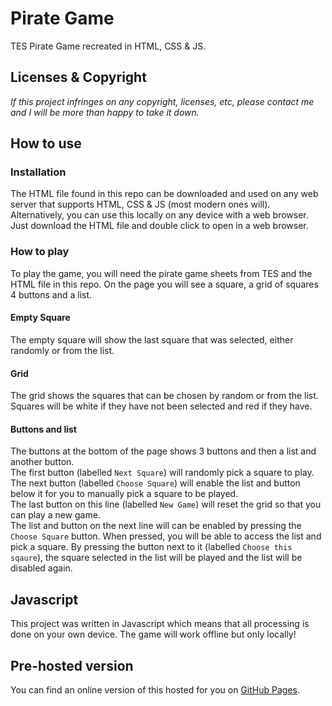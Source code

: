 # Pirate Game
TES Pirate Game recreated in HTML, CSS & JS.  
## Licenses & Copyright
*If this project infringes on any copyright, licenses, etc, please contact me and I will be more than happy to take it down.*  
## How to use
### Installation
The HTML file found in this repo can be downloaded and used on any web server that supports HTML, CSS & JS (most modern ones will).  
Alternatively, you can use this locally on any device with a web browser. Just download the HTML file and double click to open in a web browser.
### How to play
To play the game, you will need the pirate game sheets from TES and the HTML file in this repo. On the page you will see a square, a grid of squares 4 buttons and a list.  
#### Empty Square
The empty square will show the last square that was selected, either randomly or from the list.  
#### Grid
The grid shows the squares that can be chosen by random or from the list. Squares will be white if they have not been selected and red if they have.  
#### Buttons and list
The buttons at the bottom of the page shows 3 buttons and then a list and another button.  
The first button (labelled `Next Square`) will randomly pick a square to play.  
The next button (labelled `Choose Square`) will enable the list and button below it for you to manually pick a square to be played.  
The last button on this line (labelled `New Game`) will reset the grid so that you can play a new game.  
The list and button on the next line will can be enabled by pressing the `Choose Square` button. When pressed, you will be able to access the list and pick a square. By pressing the button next to it (labelled `Choose this sqaure`), the square selected in the list will be played and the list will be disabled again. 
## Javascript
This project was written in Javascript which means that all processing is done on your own device. The game will work offline but only locally!  
## Pre-hosted version
You can find an online version of this hosted for you on [GitHub Pages](https://Xhelphin.github.io/pirate-game/pirategame.html).  
